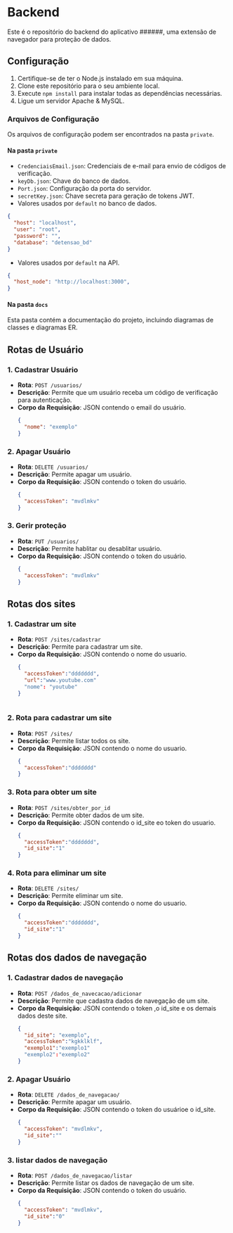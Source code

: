 # Backend

 Este é o repositório do backend do aplicativo ######, uma extensão de navegador para proteção de dados.

## Configuração

1. Certifique-se de ter o Node.js instalado em sua máquina.
2. Clone este repositório para o seu ambiente local.
3. Execute `npm install` para instalar todas as dependências necessárias.
4. Ligue um servidor Apache & MySQL.


### Arquivos de Configuração

Os arquivos de configuração podem ser encontrados na pasta `private`.

#### Na pasta `private`

- `CredenciaisEmail.json`: Credenciais de e-mail para envio de códigos de verificação.
- `keyDb.json`: Chave do banco de dados.
- `Port.json`: Configuração da porta do servidor.
- `secretKey.json`: Chave secreta para geração de tokens JWT.
- Valores usados por `default` no banco de dados.

```json
{
  "host": "localhost",
  "user": "root",
  "password": "",
  "database": "detensao_bd"
}
```

- Valores usados por `default` na API.

```json
{
  "host_node": "http://localhost:3000",
}
```

#### Na pasta `docs`

Esta pasta contém a documentação do projeto, incluindo diagramas de classes e diagramas ER.

## Rotas de Usuário

### 1. Cadastrar Usuário

- **Rota**: `POST /usuarios/`
- **Descrição**: Permite que um usuário receba um código de verificação para autenticação.
- **Corpo da Requisição**: JSON contendo o email do usuário.
  ```json
  {
    "nome": "exemplo"
  }
  ```

### 2. Apagar Usuário

- **Rota**: `DELETE /usuarios/`
- **Descrição**: Permite apagar um usuário.
- **Corpo da Requisição**: JSON contendo o token do usuário.
  ```json
  {
    "accessToken": "mvdlmkv"
  }

### 3. Gerir proteção

- **Rota**: `PUT /usuarios/`
- **Descrição**: Permite hablitar ou desablitar usuário.
- **Corpo da Requisição**: JSON contendo o token do usuário.
  ```json
  {
    "accessToken": "mvdlmkv"
  }


## Rotas dos sites

### 1. Cadastrar um site
- **Rota**: `POST /sites/cadastrar`
- **Descrição**: Permite para cadastrar um site.
- **Corpo da Requisição**: JSON contendo o nome do usuario.
  ```json
  {
    "accessToken":"ddddddd",
    "url":"www.youtube.com"
    "nome": "youtube"
  }
 
### 2. Rota para cadastrar um site

- **Rota**: `POST /sites/`
- **Descrição**: Permite listar todos os  site.
- **Corpo da Requisição**: JSON contendo o nome do usuario.
  ```json
  {
    "accessToken":"ddddddd"
  }

### 3. Rota para obter um site

- **Rota**: `POST /sites/obter_por_id`
- **Descrição**: Permite obter dados de um site.
- **Corpo da Requisição**: JSON contendo o id_site eo token do usuario.
  ```json
  {
    "accessToken":"ddddddd",
    "id_site":"1"
  }
### 4. Rota para eliminar um site

- **Rota**: `DELETE /sites/`
- **Descrição**: Permite eliminar um site.
- **Corpo da Requisição**: JSON contendo o nome do usuario.
  ```json
  {
    "accessToken":"ddddddd",
    "id_site":"1"
  }
  
## Rotas dos dados de navegação

### 1. Cadastrar dados de navegação

- **Rota**: `POST /dados_de_navecacao/adicionar`
- **Descrição**: Permite que cadastra dados de navegação de um site.
- **Corpo da Requisição**: JSON contendo o token ,o id_site e os demais dados deste site.
  ```json
  {
    "id_site": "exemplo",
    "accessToken":"kgkklklf",
    "exemplo1":"exemplo1"
    "exemplo2":"exemplo2"
  }
  ```

### 2. Apagar Usuário

- **Rota**: `DELETE /dados_de_navegacao/`
- **Descrição**: Permite apagar um usuário.
- **Corpo da Requisição**: JSON contendo o token do usuárioe o id_site.
  ```json
  {
    "accessToken": "mvdlmkv",
    "id_site":""
  }

### 3. listar dados de navegação

- **Rota**: `POST /dados_de_navegacao/listar`
- **Descrição**: Permite listar os dados de navegação de um site.
- **Corpo da Requisição**: JSON contendo o token do usuário.
  ```json
  {
    "accessToken": "mvdlmkv",
    "id_site":"0"
  }

